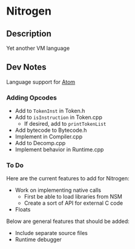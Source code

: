 # Nitrogen

## Description

Yet another VM language

## Dev Notes

Language support for [Atom](https://atom.io/packages/language-nitrogen-vm)

### Adding Opcodes

* Add to ```TokenInst``` in Token.h
* Add to ```isInstruction``` in Token.cpp
	* If desired, add to ```printTokenList``` 
* Add bytecode to Bytecode.h
* Implement in Compiler.cpp
* Add to Decomp.cpp
* Implement behavior in Runtime.cpp

### To Do

Here are the current features to add for Nitrogen:

* Work on implementing native calls
	* First be able to load libraries from NSM
	* Create a sort of API for external C code
* Floats

Below are general features that should be added:

* Include separate source files
* Runtime debugger